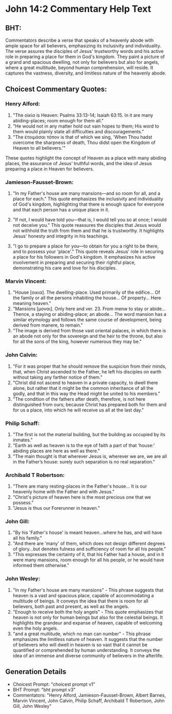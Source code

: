 # John 14:2 Commentary Help Text

## BHT:
Commentators describe a verse that speaks of a heavenly abode with ample space for all believers, emphasizing its inclusivity and individuality. The verse assures the disciples of Jesus' trustworthy words and his active role in preparing a place for them in God's kingdom. They paint a picture of a grand and spacious dwelling, not only for believers but also for angels, where a great multitude, beyond human comprehension, will reside. It captures the vastness, diversity, and limitless nature of the heavenly abode.

## Choicest Commentary Quotes:
### Henry Alford:
1. "The οἰκία is Heaven: Psalms 33:13-14; Isaiah 63:15. In it are many abiding-places; room enough for them all." 
2. "He would not in any matter hold out vain hopes to them; His word to them would plainly state all difficulties and discouragements."
3. "The ἑτοιμάσαι τόπον is that of which we sing, 'When Thou hadst overcome the sharpness of death, Thou didst open the Kingdom of Heaven to all believers.'"

These quotes highlight the concept of Heaven as a place with many abiding places, the assurance of Jesus' truthful words, and the idea of Jesus preparing a place in Heaven for believers.

### Jamieson-Fausset-Brown:
1. "In my Father's house are many mansions—and so room for all, and a place for each." This quote emphasizes the inclusivity and individuality of God's kingdom, highlighting that there is enough space for everyone and that each person has a unique place in it.

2. "If not, I would have told you—that is, I would tell you so at once; I would not deceive you." This quote reassures the disciples that Jesus would not withhold the truth from them and that he is trustworthy. It highlights Jesus' honesty and integrity in his teachings.

3. "I go to prepare a place for you—to obtain for you a right to be there, and to possess your 'place'." This quote reveals Jesus' role in securing a place for his followers in God's kingdom. It emphasizes his active involvement in preparing and securing their rightful place, demonstrating his care and love for his disciples.

### Marvin Vincent:
1. "House [οικια]. The dwelling-place. Used primarily of the edifice... Of the family or all the persons inhabiting the house... Of property... Here meaning heaven." 
2. "Mansions [μοναι]. Only here and ver. 23. From menw to stay or abide... Thence, a staying or abiding-place; an abode... The word mansion has a similar etymology and follows the same course of development, being derived from manere, to remain."
3. "The image is derived from those vast oriental palaces, in which there is an abode not only for the sovereign and the heir to the throne, but also for all the sons of the king, however numerous they may be."

### John Calvin:
1. "For it was proper that he should remove the suspicion from their minds, that, when Christ ascended to the Father, he left his disciples on earth without taking any farther notice of them."
2. "Christ did not ascend to heaven in a private capacity, to dwell there alone, but rather that it might be the common inheritance of all the godly, and that in this way the Head might be united to his members."
3. "The condition of the fathers after death, therefore, is not here distinguished from ours; because Christ has prepared both for them and for us a place, into which he will receive us all at the last day."

### Philip Schaff:
1. "The first is not the material building, but the building as occupied by its inmates."
2. "Earth as well as heaven is to the eye of faith a part of that ‘house:' abiding places are here as well as there."
3. "The main thought is that wherever Jesus is, wherever we are, we are all in the Father’s house: surely such separation is no real separation."

### Archibald T Robertson:
1. "There are many resting-places in the Father's house... It is our heavenly home with the Father and with Jesus." 
2. "Christ's picture of heaven here is the most precious one that we possess."
3. "Jesus is thus our Forerunner in heaven."

### John Gill:
1. "By his 'Father's house' is meant heaven...where he has, and will have all his family."
2. "And there are 'many' of them, which does not design different degrees of glory...but denotes fulness and sufficiency of room for all his people."
3. "This expresses the certainty of it, that his Father had a house, and in it were many mansions, room enough for all his people, or he would have informed them otherwise."

### John Wesley:
1. "In my Father's house are many mansions" - This phrase suggests that heaven is a vast and spacious place, capable of accommodating a multitude of beings. It conveys the idea that there is room for all believers, both past and present, as well as the angels.
2. "Enough to receive both the holy angels" - This quote emphasizes that heaven is not only for human beings but also for the celestial beings. It highlights the grandeur and expanse of heaven, capable of welcoming even the holy angels.
3. "and a great multitude, which no man can number" - This phrase emphasizes the limitless nature of heaven. It suggests that the number of believers who will dwell in heaven is so vast that it cannot be quantified or comprehended by human understanding. It conveys the idea of an immense and diverse community of believers in the afterlife.


## Generation Details
- Choicest Prompt: "choicest prompt v1"
- BHT Prompt: "bht prompt v3"
- Commentators: "Henry Alford, Jamieson-Fausset-Brown, Albert Barnes, Marvin Vincent, John Calvin, Philip Schaff, Archibald T Robertson, John Gill, John Wesley"
